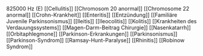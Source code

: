 825000 Hz (E)
[[Cellulitis]]
[[Chromosom 20 anormal]]
[[Chromosome 22 anormal]]
[[Crohn-Krankheit]]
[[Enteritis]]
[[Entzündung]]
[[Familiäre Juvenile Parkinsonismus]]
[[Ileitis]]
[[Ileocolitis]]
[[Kolitis]]
[[Krankheiten des Verdauungssystems]]
[[Magen-Darm-Beitrag Chirurgie]]
[[Nasenkatarrh]]
[[Orbitaphlegmone]]
[[Parkinson-Erkrankungen]]
[[Parkinsonismus]]
[[Parkinson-Syndrom]]
[[Ramsay-Hunt-Paralyse]]
[[Rhinitis]]
[[Robinow Syndrom]]